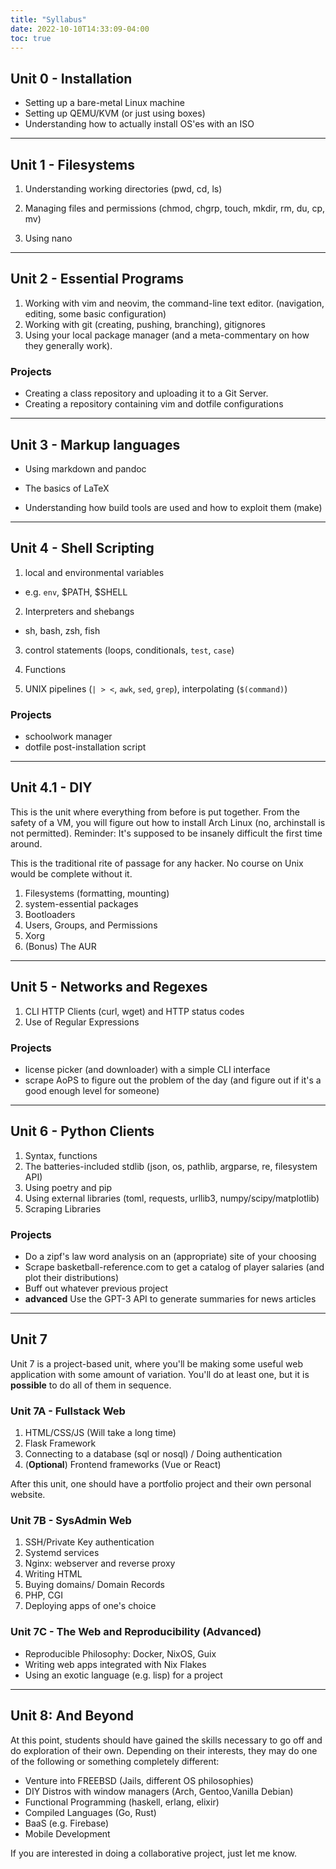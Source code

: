 ```yaml
---
title: "Syllabus"
date: 2022-10-10T14:33:09-04:00
toc: true
---
```


## Unit 0 - Installation

- Setting up a bare-metal Linux machine
- Setting up QEMU/KVM (or just using boxes)
- Understanding how to actually install OS'es with an ISO

---

## Unit 1 - Filesystems

1. Understanding working directories (pwd, cd, ls)

2. Managing files and permissions (chmod, chgrp, touch, mkdir, rm, du, cp, mv)

3. Using nano

---

## Unit 2 - Essential Programs

1. Working with vim and neovim, the command-line text editor. (navigation,
   editing, some basic configuration)
2. Working with git (creating, pushing, branching), gitignores
3. Using your local package manager (and a meta-commentary on how they generally
   work).

### Projects

- Creating a class repository and uploading it to a Git Server.
- Creating a repository containing vim and dotfile configurations

---

## Unit 3 - Markup languages

- Using markdown and pandoc
- The basics of LaTeX

- Understanding how build tools are used and how to exploit them (make)

---

## Unit 4 - Shell Scripting

1. local and environmental variables

- e.g. `env`, $PATH, $SHELL

2. Interpreters and shebangs

- sh, bash, zsh, fish

3. control statements (loops, conditionals, `test`, `case`)

4. Functions

5. UNIX pipelines (`| > <`, `awk`, `sed`, `grep`), interpolating (`$(command)`)

### Projects

- schoolwork manager
- dotfile post-installation script

---

## Unit 4.1 - DIY

This is the unit where everything from before is put together. From the safety
of a VM, you will figure out how to install Arch Linux (no, archinstall is not
permitted). Reminder: It's supposed to be insanely difficult the first time
around.

This is the traditional rite of passage for any hacker. No course on Unix would
be complete without it.

1. Filesystems (formatting, mounting)
2. system-essential packages
3. Bootloaders
4. Users, Groups, and Permissions
5. Xorg
6. (Bonus) The AUR

---

## Unit 5 - Networks and Regexes

1. CLI HTTP Clients (curl, wget) and HTTP status codes
2. Use of Regular Expressions

### Projects

- license picker (and downloader) with a simple CLI interface
- scrape AoPS to figure out the problem of the day (and figure out if it's a
  good enough level for someone)

---

## Unit 6 - Python Clients

1. Syntax, functions
2. The batteries-included stdlib (json, os, pathlib, argparse, re, filesystem
   API)
3. Using poetry and pip
4. Using external libraries (toml, requests, urllib3, numpy/scipy/matplotlib)
5. Scraping Libraries

### Projects

- Do a zipf's law word analysis on an (appropriate) site of your choosing
- Scrape basketball-reference.com to get a catalog of player salaries (and plot
  their distributions)
- Buff out whatever previous project
- **advanced** Use the GPT-3 API to generate summaries for news articles

---

## Unit 7

Unit 7 is a project-based unit, where you'll be making some useful web
application with some amount of variation. You'll do at least one, but it is
**possible** to do all of them in sequence.

### Unit 7A - Fullstack Web

1. HTML/CSS/JS (Will take a long time)
2. Flask Framework
3. Connecting to a database (sql or nosql) / Doing authentication
4. (**Optional**) Frontend frameworks (Vue or React)

After this unit, one should have a portfolio project and their own personal
website.

### Unit 7B - SysAdmin Web

1. SSH/Private Key authentication
2. Systemd services
3. Nginx: webserver and reverse proxy
4. Writing HTML
5. Buying domains/ Domain Records
6. PHP, CGI
7. Deploying apps of one's choice

### Unit 7C - The Web and Reproducibility (Advanced)

- Reproducible Philosophy: Docker, NixOS, Guix
- Writing web apps integrated with Nix Flakes
- Using an exotic language (e.g. lisp) for a project

---

## Unit 8: And Beyond

At this point, students should have gained the skills necessary to go off and do
exploration of their own. Depending on their interests, they may do one of the
following or something completely different:

- Venture into FREEBSD (Jails, different OS philosophies)
- DIY Distros with window managers (Arch, Gentoo,Vanilla Debian)
- Functional Programming (haskell, erlang, elixir)
- Compiled Languages (Go, Rust)
- BaaS (e.g. Firebase)
- Mobile Development

If you are interested in doing a collaborative project, just let me know.

